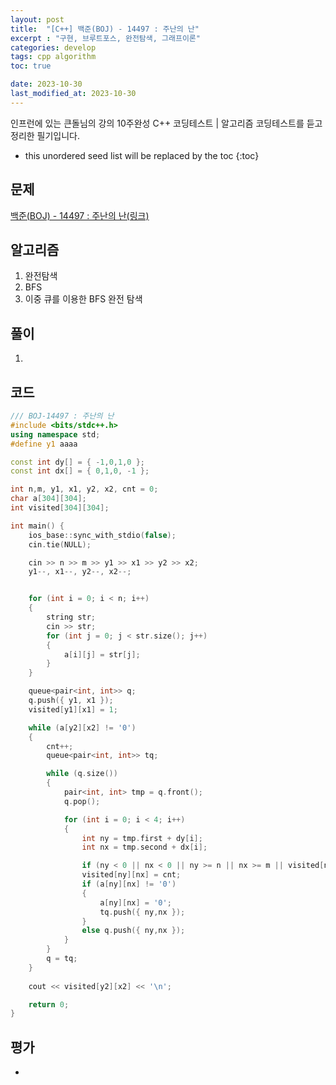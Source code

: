 ```yaml
---
layout: post
title:  "[C++] 백준(BOJ) - 14497 : 주난의 난"
excerpt : "구현, 브루트포스, 완전탐색, 그래프이론"
categories: develop
tags: cpp algorithm
toc: true

date: 2023-10-30
last_modified_at: 2023-10-30
---
```

> <span style="font-size: 80%">
인프런에 있는 큰돌님의 강의 10주완성 C++ 코딩테스트 | 알고리즘 코딩테스트를 듣고 정리한 필기입니다.</span>

<!--more-->

* this unordered seed list will be replaced by the toc
{:toc}

## 문제 

[백준(BOJ) - 14497 : 주난의 난(링크)](https://www.acmicpc.net/problem/14497)

## 알고리즘

  1. 완전탐색
  2. BFS
  3. 이중 큐를 이용한 BFS 완전 탐색

## 풀이
  1. 


## 코드  
```cpp
/// BOJ-14497 : 주난의 난
#include <bits/stdc++.h>
using namespace std;
#define y1 aaaa

const int dy[] = { -1,0,1,0 };
const int dx[] = { 0,1,0, -1 };

int n,m, y1, x1, y2, x2, cnt = 0;
char a[304][304];
int visited[304][304];

int main() {
    ios_base::sync_with_stdio(false);
    cin.tie(NULL);

    cin >> n >> m >> y1 >> x1 >> y2 >> x2;
    y1--, x1--, y2--, x2--;


    for (int i = 0; i < n; i++)
    {
        string str;
        cin >> str;
        for (int j = 0; j < str.size(); j++)
        {
            a[i][j] = str[j];
        }
    }

    queue<pair<int, int>> q;
    q.push({ y1, x1 });
    visited[y1][x1] = 1;

    while (a[y2][x2] != '0')
    {
        cnt++;
        queue<pair<int, int>> tq;

        while (q.size())
        {
            pair<int, int> tmp = q.front();
            q.pop();

            for (int i = 0; i < 4; i++)
            {
                int ny = tmp.first + dy[i];
                int nx = tmp.second + dx[i];

                if (ny < 0 || nx < 0 || ny >= n || nx >= m || visited[ny][nx]) continue;
                visited[ny][nx] = cnt;
                if (a[ny][nx] != '0')
                {
                    a[ny][nx] = '0';
                    tq.push({ ny,nx });
                }
                else q.push({ ny,nx });
            }
        }
        q = tq;
    }
    
    cout << visited[y2][x2] << '\n';

    return 0;
}
```

## 평가  
* 